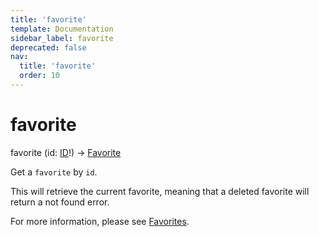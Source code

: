 ```yaml
---
title: 'favorite'
template: Documentation
sidebar_label: favorite
deprecated: false
nav:
  title: 'favorite'
  order: 10
---
```


# favorite

<div className="pb-4 font-roboto-slab text-lg"><span className="font-bold">favorite</span> <span style={{'fontWeight':400,'fontSize':'0.85em'}}>(id: <a href="/guardrails/docs/reference/graphql/scalar/ID">ID</a>!) &rarr; <a href="/guardrails/docs/reference/graphql/object/Favorite">Favorite</a></span>
</div>



Get a `favorite` by `id`.

This will retrieve the current favorite, meaning that a deleted favorite will return a not found error.

For more information, please see [Favorites](https://turbot.com/guardrails/docs/guides/interface/favorites).